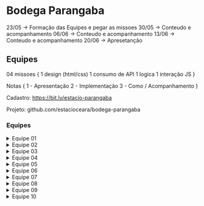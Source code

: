 # Bodega Parangaba

23/05 -> Formação das Equipes e pegar as missoes
30/05 -> Conteudo e acompanhamento
06/06 -> Conteudo e acompanhamento
13/06 -> Conteudo e acompanhamento
20/06 -> Apresetanção

## Equipes

04 missoes {
    1 design (html/css)
    1 consumo de API
    1 logica
    1 interação JS
}

Notas {
    1 - Apresentação
    2 - Implementação
    3 - Como / Acompanhamento
}

Cadastro: 
https://bit.ly/estacio-parangaba

Projeto:
github.com/estacioceara/bodega-parangaba

### Equipes

<details>
    <summary>Equipe 01</summary>

    - Gabriel Rolim Da Silva 202408131381	
    
    - Ana Larissa Ferreira Mendes 202408130724	
    
    - Erika Madeira Barroso 202408598947	
    
    - Pedro Henrique dos Santos 202402371509
</details>

<details>
    <summary>Equipe 02</summary>
    
    - guilheme muniz oliveira  202403398419	
    
    - adonay tavares da silva  202402218549	
    
    - leonardo moura silva 20240433124	
    
    - lucas de sousa carneiro 20231092379 

</details>

<details>
    <summary>Equipe 03</summary>
    
    - Francisco Vitor Dos Santos Silva - 202402218591	
    
    - Solário Bringel - 202404464636	
    
    - João Lucas da Silva Queiroz - 202408367091	
    
    - Arthur Ferreira dos Santos - 202403271321
</details>

<details>
    <summary>Equipe 04</summary>

    - José Cordeiro de Abréu Neto - 202402375271	
    
    - João Pedro Ferreira Almeida - 202408221665	
    
    - Kayane Custodio Bandeira - 202408600003	
    
    - Maria Eduarda Delfino de Queiroz - 202409005435

</details>

<details>
    <summary>Equipe 05</summary>

- Antônio David - 202408173679	

- Paulo César - 202408180268	

- Lucas Souza - 202408602091	

- Marcos Alexandre - 202408427778
</details>

<details>
    <summary>Equipe 06</summary>

    - José Davi de Lima Dias - 202308404351	
    
    - Carlos Romulo de Souza Cavalcante - 202402376624	
    
    - Pedro Arthur - 202402374206	
    
    - Leandro Lustosa - 202502447531
</details>

<details>
    <summary>Equipe 07</summary>

- Hermeson Martins da Silva - 202403492695	

- Calel Sitaro de Sousa Cantanhede 202402218271	

- Kaua Franco Vieira - 202403807971	

- Paloma Silva Albuquerque- 202403768038
</details>

<details>
    <summary>Equipe 08</summary>
    
    - Maria Monalisa Melo de Lima 202404029701	
    
    - Antonia Alicia Alves Freires 202402581503	
    
    - Caio Alexandre 202408243278	.
</details>

<details>
    <summary>Equipe 09</summary>

    - Gabriel Alves de Alencar

    - Kauan Alves Rodrigues 
</details>

<details>
    <summary>Equipe 10</summary>
    - Leandro Moura da Silva - 2024 0237 0961	
    
    - Leandro Moura da Silva - 2024 0237 0961

    - Leandro Moura da Silva - 2024 0237 0961	
    
    - Leandro Moura da Silva - 2024 0237 0961
</details>








